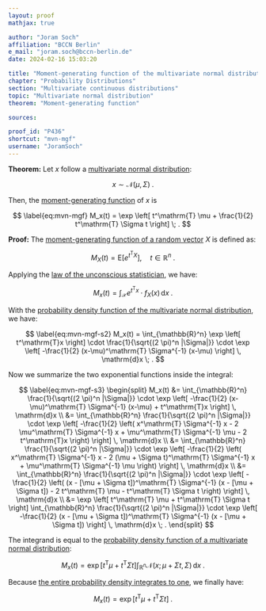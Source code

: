 ```yaml
---
layout: proof
mathjax: true

author: "Joram Soch"
affiliation: "BCCN Berlin"
e_mail: "joram.soch@bccn-berlin.de"
date: 2024-02-16 15:03:20

title: "Moment-generating function of the multivariate normal distribution"
chapter: "Probability Distributions"
section: "Multivariate continuous distributions"
topic: "Multivariate normal distribution"
theorem: "Moment-generating function"

sources:

proof_id: "P436"
shortcut: "mvn-mgf"
username: "JoramSoch"
---
```



**Theorem:** Let $x$ follow a [multivariate normal distribution](/D/mvn):

$$ \label{eq:mvn}
x \sim \mathcal{N}(\mu, \Sigma) \; .
$$

Then, the [moment-generating function](/D/mgf) of $x$ is

$$ \label{eq:mvn-mgf}
M_x(t) = \exp \left[ t^\mathrm{T} \mu + \frac{1}{2} t^\mathrm{T} \Sigma t \right] \; .
$$


**Proof:** The [moment-generating function of a random vector](/D/mgf) $X$ is defined as:

$$ \label{eq:mgf}
M_X(t) = \mathrm{E} \left[ e^{t^\mathrm{T}X} \right], \quad t \in \mathbb{R}^n \; .
$$

Applying the [law of the unconscious statistician](/P/mean-lotus), we have:

$$ \label{eq:mvn-mgf-s1}
M_x(t) = \int_{\mathcal{X}} e^{t^\mathrm{T}x} \cdot f_X(x) \, \mathrm{d}x \; .
$$

With the [probability density function of the multivariate normal distribution](/P/mvn-pdf), we have:

$$ \label{eq:mvn-mgf-s2}
M_x(t) = \int_{\mathbb{R}^n} \exp \left[ t^\mathrm{T}x \right] \cdot \frac{1}{\sqrt{(2 \pi)^n |\Sigma|}} \cdot \exp \left[ -\frac{1}{2} (x-\mu)^\mathrm{T} \Sigma^{-1} (x-\mu) \right] \, \mathrm{d}x \; .
$$

Now we summarize the two exponential functions inside the integral:

$$ \label{eq:mvn-mgf-s3}
\begin{split}
M_x(t) &= \int_{\mathbb{R}^n} \frac{1}{\sqrt{(2 \pi)^n |\Sigma|}} \cdot \exp \left[ -\frac{1}{2} (x-\mu)^\mathrm{T} \Sigma^{-1} (x-\mu) + t^\mathrm{T}x \right] \, \mathrm{d}x \\
&= \int_{\mathbb{R}^n} \frac{1}{\sqrt{(2 \pi)^n |\Sigma|}} \cdot \exp \left[ -\frac{1}{2} \left( x^\mathrm{T} \Sigma^{-1} x - 2 \mu^\mathrm{T} \Sigma^{-1} x + \mu^\mathrm{T} \Sigma^{-1} \mu - 2 t^\mathrm{T}x \right) \right] \, \mathrm{d}x \\
&= \int_{\mathbb{R}^n} \frac{1}{\sqrt{(2 \pi)^n |\Sigma|}} \cdot \exp \left[ -\frac{1}{2} \left( x^\mathrm{T} \Sigma^{-1} x - 2 (\mu + \Sigma t)^\mathrm{T} \Sigma^{-1} x + \mu^\mathrm{T} \Sigma^{-1} \mu \right) \right] \, \mathrm{d}x \\
&= \int_{\mathbb{R}^n} \frac{1}{\sqrt{(2 \pi)^n |\Sigma|}} \cdot \exp \left[ -\frac{1}{2} \left( (x - [\mu + \Sigma t])^\mathrm{T} \Sigma^{-1} (x - [\mu + \Sigma t]) - 2 t^\mathrm{T} \mu - t^\mathrm{T} \Sigma t \right) \right] \, \mathrm{d}x \\
&= \exp \left[ t^\mathrm{T} \mu + t^\mathrm{T} \Sigma t \right] \int_{\mathbb{R}^n} \frac{1}{\sqrt{(2 \pi)^n |\Sigma|}} \cdot \exp \left[ -\frac{1}{2} (x - [\mu + \Sigma t])^\mathrm{T} \Sigma^{-1} (x - [\mu + \Sigma t]) \right] \, \mathrm{d}x \; .
\end{split}
$$

The integrand is equal to the [probability density function of a multivariate normal distribution](/P/mvn-pdf):

$$ \label{eq:mvn-mgf-s4}
M_x(t) = \exp \left[ t^\mathrm{T} \mu + t^\mathrm{T} \Sigma t \right] \int_{\mathbb{R}^n} \mathcal{N}(x; \mu + \Sigma t, \Sigma) \, \mathrm{d}x \; .
$$

Because [the entire probability density integrates to one](/D/pdf), we finally have:

$$ \label{eq:mvn-mgf-s5}
M_x(t) = \exp \left[ t^\mathrm{T} \mu + t^\mathrm{T} \Sigma t \right] \; .
$$